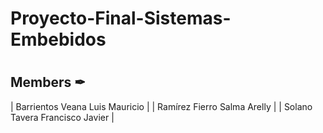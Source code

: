 # Proyecto-Final-Sistemas-Embebidos
# 

## Members ✒

| Barrientos Veana Luis Mauricio | 
| Ramírez Fierro Salma Arelly | 
| Solano Tavera Francisco Javier |

